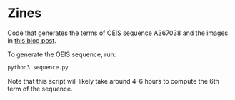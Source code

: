 # Zines

Code that generates the terms of OEIS sequence [A367038](https://oeis.org/A367038)
and the images in [this blog post](https://mscroggs.co.uk/blog/106).

To generate the OEIS sequence, run:

```bash
python3 sequence.py
```

Note that this script will likely take around 4-6 hours to compute the 6th term of the sequence.
